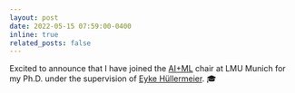 ```yaml
---
layout: post
date: 2022-05-15 07:59:00-0400
inline: true
related_posts: false
---
```


Excited to announce that I have joined the [AI+ML](https://www.kiml.ifi.lmu.de/index.html) chair at LMU Munich for my Ph.D. under the supervision of [Eyke Hüllermeier](https://www.kiml.ifi.lmu.de/people/professors/huellermeier/index.html). :mortar_board:
